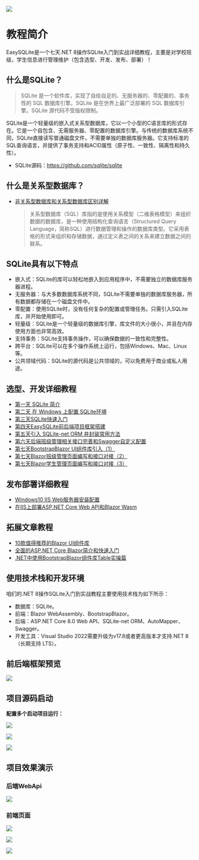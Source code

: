 ![](https://files.mdnice.com/user/16275/9b5c80c0-b82a-4a48-8220-3d97bafe1d47.png)

# 教程简介

EasySQLite是一个七天.NET 8操作SQLite入门到实战详细教程，主要是对学校班级，学生信息进行管理维护（包含选型、开发、发布、部署）！

## 什么是SQLite？

> SQLite 是一个软件库，实现了自给自足的、无服务器的、零配置的、事务性的 SQL 数据库引擎。SQLite 是在世界上最广泛部署的 SQL 数据库引擎。SQLite 源代码不受版权限制。

SQLite是一个轻量级的嵌入式关系型数据库，它以一个小型的C语言库的形式存在。它是一个自包含、无需服务器、零配置的数据库引擎。与传统的数据库系统不同，SQLite直接读写普通磁盘文件，不需要单独的数据库服务器。它支持标准的SQL查询语言，并提供了事务支持和ACID属性（原子性、一致性、隔离性和持久性）。

- SQLite源码：https://github.com/sqlite/sqlite

## 什么是关系型数据库？

- [非关系型数据库和关系型数据库区别详解](https://mp.weixin.qq.com/s/EL3KvDii2_Z8E5Ji0xQ_8Q)
  
  > 关系型数据库（SQL）库指的是使用关系模型（二维表格模型）来组织数据的数据库，是一种使用结构化查询语言（Structured Query Language，简称SQL）进行数据管理和操作的数据库类型。它采用表格的形式来组织和存储数据，通过定义表之间的关系来建立数据之间的联系。

## SQLite具有以下特点

- 嵌入式：SQLite的库可以轻松地嵌入到应用程序中，不需要独立的数据库服务器进程。
- 无服务器：与大多数数据库系统不同，SQLite不需要单独的数据库服务器，所有数据都存储在一个磁盘文件中。
- 零配置：使用SQLite时，没有任何复杂的配置或管理任务。只需引入SQLite库，并开始使用即可。
- 轻量级：SQLite是一个轻量级的数据库引擎，库文件的大小很小，并且在内存使用方面也非常高效。
- 支持事务：SQLite支持事务操作，可以确保数据的一致性和完整性。
- 跨平台：SQLite可以在多个操作系统上运行，包括Windows、Mac、Linux等。
- 公共领域代码：SQLite的源代码是公共领域的，可以免费用于商业或私人用途。

## 选型、开发详细教程
- [第一天 SQLite 简介](https://mp.weixin.qq.com/s/wCKjqDv2hpvsu-01meSMNA)
- [第二天 在 Windows 上配置 SQLite环境](https://mp.weixin.qq.com/s/fbsLOfE1gQLG3OPpz3UZMA)
- [第三天SQLite快速入门](https://mp.weixin.qq.com/s/wgMDqIdaQsMfOuiLl07ggw)
- [第四天EasySQLite前后端项目框架搭建](https://mp.weixin.qq.com/s/RTqRsTrzn7LdTBcMmBtkVw)
- [第五天引入 SQLite-net ORM 并封装常用方法](https://mp.weixin.qq.com/s/RIT7HnPlrLg5KFtJ6a_Biw)
- [第六天后端班级管理相关接口完善和Swagger自定义配置](https://mp.weixin.qq.com/s/dI6tb7WtOyB6p1iqYraH5g)
- [第七天BootstrapBlazor UI组件库引入（1）](https://mp.weixin.qq.com/s/UIeKSqym8ibLRvDwra8aww)
- [第七天Blazor班级管理页面编写和接口对接（2）](https://mp.weixin.qq.com/s/lpXu5Hx_3F7nf970iBo-5A)
- [第七天Blazor学生管理页面编写和接口对接（3）](https://mp.weixin.qq.com/s/9a6y8Lw1kGSjfddLQhQRoQ)

## 发布部署详细教程
- [Windows10 IIS Web服务器安装配置](https://mp.weixin.qq.com/s/oaqypmpHOTLA9_5sF6-W7Q)
- [在IIS上部署ASP.NET Core Web API和Blazor Wasm](https://mp.weixin.qq.com/s/MfScgBu0QMRT3D5aIT5A3w)

## 拓展文章教程
- [10款值得推荐的Blazor UI组件库](https://mp.weixin.qq.com/s/HHqkwpXIi7p3K5eUnTcLTw)
- [全面的ASP.NET Core Blazor简介和快速入门](https://mp.weixin.qq.com/s/hcZBhbTab02HqWqryB_oEA)
- [.NET中使用BootstrapBlazor组件库Table实操篇](https://mp.weixin.qq.com/s/qFHUC9UKg_2wY2jSthI9Kw)

## 使用技术栈和开发环境

咱们的.NET 8操作SQLite入门到实战教程主要使用技术栈为如下所示：
- 数据库：SQLite。
- 前端：Blazor WebAssembly、BootstrapBlazor。
- 后端：ASP.NET Core 8.0 Web API、SQLite-net ORM、AutoMapper、Swagger。
- 开发工具：Visual Studio 2022需要升级为v17.8或者更高版本才支持.NET 8（长期支持 LTS）。

## 前后端框架预览
![](https://files.mdnice.com/user/16275/7f108a02-e748-48f8-80a3-24769a1db8cb.png)

## 项目源码启动

**配置多个启动项目运行：**

![](https://files.mdnice.com/user/16275/d79b51ae-1108-47f9-bb3c-5228b21b6192.png)


![](https://files.mdnice.com/user/16275/75d08d16-bf98-4f35-9999-7682b2649008.png)

![](https://files.mdnice.com/user/16275/18425c76-f6ce-453e-9e84-36f8cbefe7f5.png)

## 项目效果演示
### 后端WebApi

![](https://files.mdnice.com/user/16275/f7b92eb0-774f-403f-b257-65f51b0a173b.png)


### 前端页面

![](https://files.mdnice.com/user/16275/b0b5be3e-33cc-4acc-af5d-fac9d074e5cd.png)

![](https://files.mdnice.com/user/16275/f91e3ef3-7d62-4c89-b71a-b527c0181762.png)

![](https://files.mdnice.com/user/16275/265e08bc-124e-423e-8208-63a2ec3ad7c6.png)

